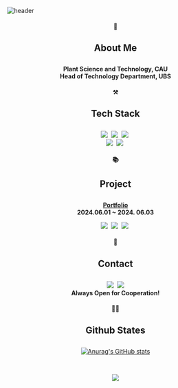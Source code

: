 ![header](https://capsule-render.vercel.app/api?type=waving&height=250&color=E3A6AE&text=I'M%20SEORYEONG!&fontAlign=50&fontAlignY=44&fontColor=FFFFFF)

<h4 align="center">🌱</h4>
<h4 align="center" style="font-size: 1.5em;">About Me</h4>
<p align="center">
    <b>
    <span>Plant Science and Technology, CAU</span><br>
    <span>Head of Technology Department, UBS</span>
    </b>
</p>
<h4 align="center">⚒</h4>
<h4 align="center" style="font-size: 1.5em;">Tech Stack</h4>

<p align="center">
    <img src="https://img.shields.io/badge/HTML5-1572B6?style=flat-square&logo=css3&logoColor=white"/></a>&nbsp 
    <img src="https://img.shields.io/badge/CSS3-1572B6?style=flat-square&logo=css3&logoColor=white"/></a>&nbsp 
    <img src="https://img.shields.io/badge/Javascript-ffb13b?style=flat-square&logo=javascript&logoColor=white"/></a>&nbsp 
    <br>
    <img src="https://img.shields.io/badge/C++-00599C?style=flat-square&logo=C%2B%2B&logoColor=white"/></a>&nbsp 
    <img src="https://img.shields.io/badge/Python-3766AB?style=flat-square&logo=Python&logoColor=white"/></a>&nbsp 
</p>
<h4 align="center">📚</h4>
<h4 align="center" style="font-size: 1.5em;">Project</h4>
<p align="center">
    <b><span><a href="http://wojaeloversclub.dothome.co.kr/" target="_blank">Portfolio</a></span></b><br>
    <b><span>2024.06.01 ~ 2024. 06.03</b><br>
</p>
<p align="center">
    <img src="https://img.shields.io/badge/HTML5-1572B6?style=flat-square&logo=css3&logoColor=white"/></a>&nbsp
        <img src="https://img.shields.io/badge/CSS3-1572B6?style=flat-square&logo=css3&logoColor=white"/></a>&nbsp
        <img src="https://img.shields.io/badge/Javascript-ffb13b?style=flat-square&logo=javascript&logoColor=white"/></a>&nbsp 
</p>
<h4 align="center">📨</h4>
<h4 align="center" style="font-size: 1.5em;">Contact</h4>
<p align="center">
  <a href="https://www.instagram.com/se0rye0ng/"><img src="https://img.shields.io/badge/Instagram-E4405F?style=flat-square&logo=Instagram&logoColor=white&link=https://www.instagram.com/hye_inisfree/"/></a>&nbsp
    <a href="mailto:tjfud021030@gmail.com"><img src="https://img.shields.io/badge/Gmail-d14836?style=flat-square&logo=Gmail&logoColor=white&link=tjfud021030@gmail.com"/></a><br>
    <b><span>Always Open for Cooperation!</span></b>
</p>
<div align="center">    
<h4 align="center">👩‍💻</h4>
<h4 align="center" style="font-size: 1.5em;">Github States</h4>
    
<div align="center">
    
[![Anurag's GitHub stats](https://github-readme-stats.vercel.app/api?username=se0rye0ng&hide_title=true&show_icons=true&include_all_commits=true&disable_animations=true&theme=vue)](https://github.com/anuraghazra/github-readme-stats)
</div>

<br>
<p align="center">
  <a href="https://hits.seeyoufarm.com"><img src="https://hits.seeyoufarm.com/api/count/incr/badge.svg?url=https%3A%2F%2Fgithub.com%2Fhyeinisfree&count_bg=%2341B883&count_bg=%23F5A2A2&title_bg=%23CDC2C2&icon=github.svg&icon_color=F5A2A2&title=hits&edge_flat=false"/></a>
</p>
